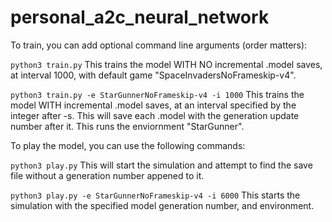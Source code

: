 # personal_a2c_neural_network

To train, you can add optional command line arguments (order matters):

`python3 train.py`
This trains the model WITH NO incremental .model saves, at interval 1000, with default game "SpaceInvadersNoFrameskip-v4".

`python3 train.py -e StarGunnerNoFrameskip-v4 -i 1000`
This trains the model WITH incremental .model saves, at an interval specified by the integer after -s. This will save each .model with the generation update number after it. This runs the enviornment "StarGunner".

To play the model, you can use the following commands:

`python3 play.py`
This will start the simulation and attempt to find the save file without a generation number appened to it.

`python3 play.py -e StarGunnerNoFrameskip-v4 -i 6000`
This starts the simulation with the specified model generation number, and environment.
